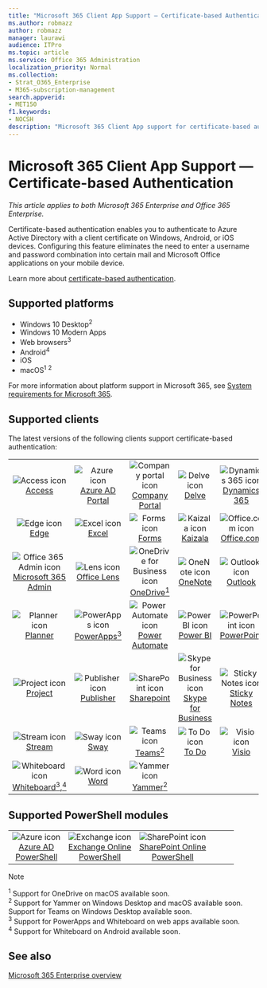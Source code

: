 ```yaml
---
title: "Microsoft 365 Client App Support — Certificate-based Authentication"
ms.author: robmazz
author: robmazz
manager: laurawi
audience: ITPro
ms.topic: article
ms.service: Office 365 Administration
localization_priority: Normal
ms.collection: 
- Strat_O365_Enterprise
- M365-subscription-management
search.appverid:
- MET150
f1.keywords:
- NOCSH
description: "Microsoft 365 Client App support for certificate-based authentication."
---
```


# Microsoft 365 Client App Support — Certificate-based Authentication

*This article applies to both Microsoft 365 Enterprise and Office 365 Enterprise.*

Certificate-based authentication enables you to authenticate to Azure Active Directory with a client certificate on Windows, Android, or iOS devices. Configuring this feature eliminates the need to enter a username and password combination into certain mail and Microsoft Office applications on your mobile device.

Learn more about [certificate-based authentication](https://docs.microsoft.com/azure/active-directory/authentication/active-directory-certificate-based-authentication-get-started).

## Supported platforms

 - Windows 10 Desktop<sup>2</sup>
 - Windows 10 Modern Apps
 - Web browsers<sup>3</sup>
 - Android<sup>4</sup>
 - iOS
 - macOS<sup>1</sup> <sup>2</sup>

For more information about platform support in Microsoft 365, see [System requirements for Microsoft 365](https://products.office.com/office-system-requirements).

## Supported clients

The latest versions of the following clients support certificate-based authentication:

| | | | | | |
|:---:|:---:|:---:|:---:|:---:|:---:|
| ![Access icon](media/o365-access-64x64.png) <br> [Access](https://products.office.com/access) | ![Azure icon](media/o365-azure-64x64.png) <br> [Azure AD <br> Portal ](https://azure.microsoft.com/features/azure-portal/) | ![Company portal icon](media/o365-microsoft-64x64.png) <br> [Company <br> Portal ](https://docs.microsoft.com/intune-user-help/sign-in-to-the-company-portal) | ![Delve icon](media/o365-delve-64x64.png) <br> [Delve](https://products.office.com/business/intelligent-search) | ![Dynamics 365 icon](media/o365-dynamics365-64x64.png) <br> [Dynamics 365](https://dynamics.microsoft.com) 
| ![Edge icon](media/o365-edge-64x64.png) <br> [Edge](https://www.microsoft.com/windows/microsoft-edge) | ![Excel icon](media/o365-excel-64x64.png) <br> [Excel](https://products.office.com/excel) | ![Forms icon](media/o365-forms-64x64.png) <br> [Forms](https://flow.microsoft.com/connectors/shared_microsoftforms/microsoft-forms/) | ![Kaizala icon](media/o365-kaizala-64x64.png) <br> [Kaizala](https://products.office.com/en/business/microsoft-kaizala) | ![Office.com icon](media/o365-office-64x64.png) <br> [Office.com](https://www.office.com/) 
| ![Office 365 Admin icon](media/o365-o365admin-64x64.png) <br> [Microsoft 365 <br> Admin](https://products.office.com/business/manage-office-365-admin-app) | ![Lens icon](media/o365-lens-64x64.png) <br> [Office Lens](https://www.microsoft.com/p/office-lens/9wzdncrfj3t8?activetab=pivot%3Aoverviewtab) | ![OneDrive for Business icon](media/o365-OneDrive-64x64.png) <br> [OneDrive<sup>1</sup>](https://products.office.com/onedrive-for-business/online-cloud-storage) |  ![OneNote icon](media/o365-OneNote-64x64.png) <br> [OneNote](https://products.office.com/onenote) | ![Outlook icon](media/o365-outlook-64x64.png) <br> [Outlook](https://products.office.com/outlook) 
| ![Planner icon](media/o365-planner-64x64.png) <br> [Planner](https://products.office.com/business/task-management-software) | ![PowerApps icon](media/o365-powerapps-64x64.png) <br> [PowerApps<sup>3</sup>](https://powerapps.microsoft.com) | ![Power Automate icon](media/o365-flow-64x64.png) <br> [Power <br> Automate](https://flow.microsoft.com) | ![PowerBI icon](media/o365-powerbi-64x64.png) <br> [Power BI](https://powerbi.microsoft.com)| ![PowerPoint icon](media/o365-powerpoint-64x64.png) <br> [PowerPoint](https://products.office.com/powerpoint) 
| ![Project icon](media/o365-project-64x64.png) <br> [Project](https://products.office.com/project) | ![Publisher icon](media/o365-publisher-64x64.png) <br> [Publisher](https://products.office.com/publisher) | ![SharePoint icon](media/o365-sharepoint-64x64.png) <br> [Sharepoint](https://products.office.com/sharepoint) | ![Skype for Business icon](media/o365-skypeforbusiness-64x64.png) <br> [Skype for <br> Business](https://www.skype.com/business/) | ![Sticky Notes icon](media/o365-stickynotes-64x64.png) <br> [Sticky Notes](https://www.microsoft.com/p/microsoft-sticky-notes/9nblggh4qghw) 
| ![Stream icon](media/o365-stream-64x64.png) <br> [Stream](https://stream.microsoft.com) | ![Sway icon](media/o365-sway-64x64.png) <br> [Sway](https://sway.com) | ![Teams icon](media/o365-teams-64x64.png) <br> [Teams<sup>2</sup>](https://products.office.com/microsoft-teams/group-chat-software) | ![To Do icon](media/o365-todo-64x64.png) <br> [To Do](https://todo.microsoft.com) | ![Visio icon](media/o365-visio-64x64.png) <br> [Visio](https://products.office.com/visio/flowchart-software) 
| ![Whiteboard icon](media/o365-whiteboard-64x64.png) <br> [Whiteboard<sup>3</sup>,<sup>4</sup>](https://whiteboard.microsoft.com/) | ![Word icon](media/o365-word-64x64.png) <br> [Word](https://products.office.com/word) | ![Yammer icon](media/o365-yammer-64x64.png) <br> [Yammer<sup>2</sup>](https://products.office.com/yammer/yammer-overview) |

## Supported PowerShell modules

| | | | | | |
|:---:|:---:|:---:|:---:|:---:|:---:|
| ![Azure icon](media/o365-azure-64x64.png) <br> [Azure AD <br> PowerShell](https://docs.microsoft.com/powershell/azure/active-directory/overview?view=azureadps-2.0) | ![Exchange icon](media/o365-exchange-64x64.png) <br> [Exchange Online <br> PowerShell](https://docs.microsoft.com/powershell/exchange/exchange-online/exchange-online-powershell?view=exchange-ps) | ![SharePoint icon](media/o365-sharepoint-64x64.png) <br> [SharePoint Online <br> PowerShell](https://docs.microsoft.com/powershell/sharepoint/sharepoint-online/connect-sharepoint-online)

> [!NOTE]
> <sup>1</sup> Support for OneDrive on macOS available soon. <br>
> <sup>2</sup> Support for Yammer on Windows Desktop and macOS available soon. Support for Teams on Windows Desktop available soon.<br>
> <sup>3</sup> Support for PowerApps and Whiteboard on web apps available soon. <br>
> <sup>4</sup> Support for Whiteboard on Android available soon.

## See also

[Microsoft 365 Enterprise overview](https://docs.microsoft.com/microsoft-365/enterprise/microsoft-365-overview)
